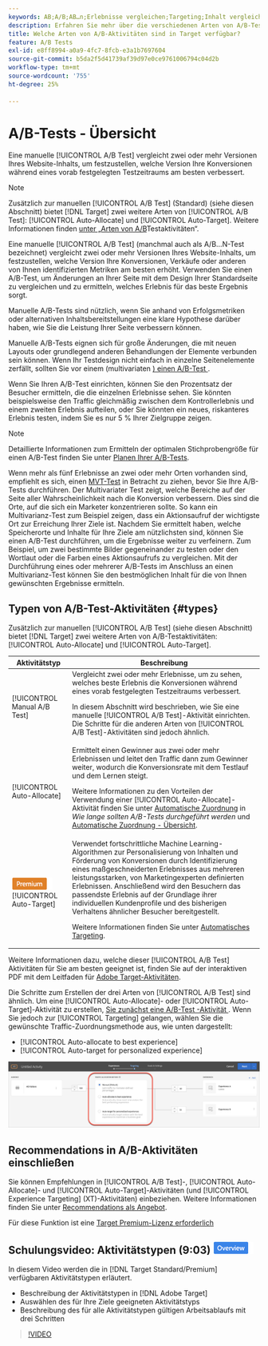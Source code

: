 ```yaml
---
keywords: AB;A/B;AB…n;Erlebnisse vergleichen;Targeting;Inhalt vergleichen;Automatisches Targeting;Automatische Zuordnung
description: Erfahren Sie mehr über die verschiedenen Arten von A/B-Test -Aktivitäten in Adobe [!DNL Target] -Manuell, Automatische Zuordnung und Automatisches Targeting. Wählen Sie die für Sie richtige aus.
title: Welche Arten von A/B-Aktivitäten sind in Target verfügbar?
feature: A/B Tests
exl-id: e8ff8994-a0a9-4fc7-8fcb-e3a1b7697604
source-git-commit: b5da2f5d41739af39d97e0ce9761006794c04d2b
workflow-type: tm+mt
source-wordcount: '755'
ht-degree: 25%

---
```


# A/B-Tests - Übersicht

Eine manuelle [!UICONTROL A/B Test] vergleicht zwei oder mehr Versionen Ihres Website-Inhalts, um festzustellen, welche Version Ihre Konversionen während eines vorab festgelegten Testzeitraums am besten verbessert.

>[!NOTE]
>
>Zusätzlich zur manuellen [!UICONTROL A/B Test] (Standard) (siehe diesen Abschnitt) bietet [!DNL Target] zwei weitere Arten von [!UICONTROL A/B Test]: [!UICONTROL Auto-Allocate] und [!UICONTROL Auto-Target]. Weitere Informationen finden [ unter „Arten von A/B](#types)Testaktivitäten“.

Eine manuelle [!UICONTROL A/B Test] (manchmal auch als A/B…N-Test bezeichnet) vergleicht zwei oder mehr Versionen Ihres Website-Inhalts, um festzustellen, welche Version Ihre Konversionen, Verkäufe oder anderen von Ihnen identifizierten Metriken am besten erhöht. Verwenden Sie einen A/B-Test, um Änderungen an Ihrer Seite mit dem Design Ihrer Standardseite zu vergleichen und zu ermitteln, welches Erlebnis für das beste Ergebnis sorgt.

Manuelle A/B-Tests sind nützlich, wenn Sie anhand von Erfolgsmetriken oder alternativen Inhaltsbereitstellungen eine klare Hypothese darüber haben, wie Sie die Leistung Ihrer Seite verbessern können.

Manuelle A/B-Tests eignen sich für große Änderungen, die mit neuen Layouts oder grundlegend anderen Behandlungen der Elemente verbunden sein können. Wenn Ihr Testdesign nicht einfach in einzelne Seitenelemente zerfällt, sollten Sie vor einem (multivariaten [) einen A/B-Test ](/help/main/c-activities/c-multivariate-testing/multivariate-testing.md).

Wenn Sie Ihren A/B-Test einrichten, können Sie den Prozentsatz der Besucher ermitteln, die die einzelnen Erlebnisse sehen. Sie könnten beispielsweise den Traffic gleichmäßig zwischen dem Kontrollerlebnis und einem zweiten Erlebnis aufteilen, oder Sie könnten ein neues, riskanteres Erlebnis testen, indem Sie es nur 5 % Ihrer Zielgruppe zeigen.

>[!NOTE]
>
>Detaillierte Informationen zum Ermitteln der optimalen Stichprobengröße für einen A/B-Test finden Sie unter [Planen Ihrer A/B-Tests](/help/main/c-activities/t-test-ab/sample-size-determination.md).

Wenn mehr als fünf Erlebnisse an zwei oder mehr Orten vorhanden sind, empfiehlt es sich, einen [MVT-Test](/help/main/c-activities/c-multivariate-testing/multivariate-testing.md) in Betracht zu ziehen, bevor Sie Ihre A/B-Tests durchführen. Der Multivariater Test zeigt, welche Bereiche auf der Seite aller Wahrscheinlichkeit nach die Konversion verbessern. Dies sind die Orte, auf die sich ein Marketer konzentrieren sollte. So kann ein Multivarianz-Test zum Beispiel zeigen, dass ein Aktionsaufruf der wichtigste Ort zur Erreichung Ihrer Ziele ist. Nachdem Sie ermittelt haben, welche Speicherorte und Inhalte für Ihre Ziele am nützlichsten sind, können Sie einen A/B-Test durchführen, um die Ergebnisse weiter zu verfeinern. Zum Beispiel, um zwei bestimmte Bilder gegeneinander zu testen oder den Wortlaut oder die Farben eines Aktionsaufrufs zu vergleichen. Mit der Durchführung eines oder mehrerer A/B-Tests im Anschluss an einen Multivarianz-Test können Sie den bestmöglichen Inhalt für die von Ihnen gewünschten Ergebnisse ermitteln.

## Typen von A/B-Test-Aktivitäten {#types}

Zusätzlich zur manuellen [!UICONTROL A/B Test] (siehe diesen Abschnitt) bietet [!DNL Target] zwei weitere Arten von A/B-Testaktivitäten: [!UICONTROL Auto-Allocate] und [!UICONTROL Auto-Target].

| Aktivitätstyp | Beschreibung |
| --- | --- |
| [!UICONTROL Manual A/B Test] | Vergleicht zwei oder mehr Erlebnisse, um zu sehen, welches beste Erlebnis die Konversionen während eines vorab festgelegten Testzeitraums verbessert.<P>In diesem Abschnitt wird beschrieben, wie Sie eine manuelle [!UICONTROL A/B Test]-Aktivität einrichten. Die Schritte für die anderen Arten von [!UICONTROL A/B Test]-Aktivitäten sind jedoch ähnlich. |
| [!UICONTROL Auto-Allocate] | Ermittelt einen Gewinner aus zwei oder mehr Erlebnissen und leitet den Traffic dann zum Gewinner weiter, wodurch die Konversionsrate mit dem Testlauf und dem Lernen steigt.<P>Weitere Informationen zu den Vorteilen der Verwendung einer [!UICONTROL Auto-Allocate]-Aktivität finden Sie unter [Automatische Zuordnung](/help/main/c-activities/t-test-ab/sample-size-determination.md#auto-allocate) in *Wie lange sollten A/B-Tests durchgeführt werden* und [Automatische Zuordnung - Übersicht](/help/main/c-activities/automated-traffic-allocation/automated-traffic-allocation.md). |
| ![Premium-Badge](/help/main/assets/premium.png) [!UICONTROL Auto-Target] | Verwendet fortschrittliche Machine Learning-Algorithmen zur Personalisierung von Inhalten und Förderung von Konversionen durch Identifizierung eines maßgeschneiderten Erlebnisses aus mehreren leistungsstarken, von Marketingexperten definierten Erlebnissen. Anschließend wird den Besuchern das passendste Erlebnis auf der Grundlage ihrer individuellen Kundenprofile und des bisherigen Verhaltens ähnlicher Besucher bereitgestellt.<P>Weitere Informationen finden Sie unter [Automatisches Targeting](/help/main/c-activities/auto-target/auto-target-to-optimize.md). |

Weitere Informationen dazu, welche dieser [!UICONTROL A/B Test] Aktivitäten für Sie am besten geeignet ist, finden Sie auf der interaktiven PDF mit dem Leitfaden für [Adobe Target-Aktivitäten](/help/main/c-activities/target-activities-guide.md).

Die Schritte zum Erstellen der drei Arten von [!UICONTROL A/B Test] sind ähnlich. Um eine [!UICONTROL Auto-Allocate]- oder [!UICONTROL Auto-Target]-Aktivität zu erstellen, [ Sie zunächst eine A/B-Test -Aktivität ](/help/main/c-activities/t-test-ab/t-test-create-ab/test-create-ab.md). Wenn Sie jedoch zur [!UICONTROL Targeting] gelangen, wählen Sie die gewünschte Traffic-Zuordnungsmethode aus, wie unten dargestellt:

* [!UICONTROL Auto-allocate to best experience]
* [!UICONTROL Auto-target for personalized experience]

![Einstellungen der Traffic-Zuordnungsmethode](/help/main/c-activities/t-test-ab/t-test-create-ab/assets/traffic-allocation-method.png)

## Recommendations in A/B-Aktivitäten einschließen

Sie können Empfehlungen in [!UICONTROL A/B Test]-, [!UICONTROL Auto-Allocate]- und [!UICONTROL Auto-Target]-Aktivitäten (und [!UICONTROL Experience Targeting] (XT)-Aktivitäten) einbeziehen. Weitere Informationen finden Sie unter [Recommendations als Angebot](/help/main/c-recommendations/recommendations-as-an-offer.md).

Für diese Funktion ist eine [Target Premium-Lizenz erforderlich](/help/main/c-intro/intro.md#premium)

## Schulungsvideo: Aktivitätstypen (9:03) ![Übersichts-Badge](/help/main/assets/overview.png)

In diesem Video werden die in [!DNL Target Standard/Premium] verfügbaren Aktivitätstypen erläutert.

* Beschreibung der Aktivitätstypen in [!DNL Adobe Target]
* Auswählen des für Ihre Ziele geeigneten Aktivitätstyps
* Beschreibung des für alle Aktivitätstypen gültigen Arbeitsablaufs mit drei Schritten

>[!VIDEO](https://video.tv.adobe.com/v/17386)
